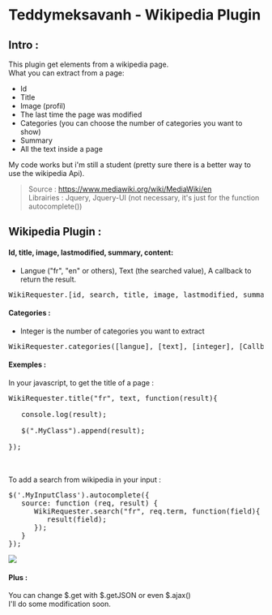 Teddymeksavanh - Wikipedia Plugin
===========================

Intro : 
-----------------
This plugin get elements from a wikipedia page.<br>
What you can extract from a page:<br>

- Id 
- Title
- Image (profil)
- The last time the page was modified
- Categories (you can choose the number of categories you want to show)
- Summary
- All the text inside a page 

My code works but i'm still a student (pretty sure there is a better way to use the wikipedia Api).

> Source : https://www.mediawiki.org/wiki/MediaWiki/en <br>
> Librairies : Jquery, Jquery-UI (not necessary, it's just for the function autocomplete())

Wikipedia Plugin : 
-----------------
####	Id, title, image, lastmodified, summary, content: 
- Langue ("fr", "en" or others), Text (the searched value), A callback to return the result.
	
<pre>WikiRequester.[id, search, title, image, lastmodified, summary, content]([langue], [text], [Callback]);</pre>
	
####	Categories : 
- Integer is the number of categories you want to extract<br>

<pre>WikiRequester.categories([langue], [text], [integer], [Callback]);</pre>
  
####  Exemples :

In your javascript, to get the title of a page :<br>
<pre>WikiRequester.title("fr", text, function(result){<br>
&nbsp;&nbsp;&nbsp;console.log(result);<br>
&nbsp;&nbsp;&nbsp;$(".MyClass").append(result);<br>
});</pre><br>
<br>
To add a search from wikipedia in your input :<br>
<pre>
$('.MyInputClass').autocomplete({
&nbsp;&nbsp;&nbsp;source: function (req, result) {
&nbsp;&nbsp;&nbsp;&nbsp;&nbsp;&nbsp;WikiRequester.search("fr", req.term, function(field){
&nbsp;&nbsp;&nbsp;&nbsp;&nbsp;&nbsp;&nbsp;&nbsp;&nbsp;result(field);
&nbsp;&nbsp;&nbsp;&nbsp;&nbsp;&nbsp;});
&nbsp;&nbsp;&nbsp;}
});
</pre>

<img src="http://image.noelshack.com/fichiers/2016/08/1456319050-capture-d-ecran-2016-02-24-a-14-03-39.png">
  
####  Plus :
You can change $.get with $.getJSON or even $.ajax()<br>
I'll do some modification soon.

